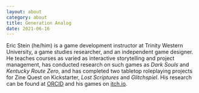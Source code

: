 ```yaml
---
layout: about
category: about
title: Generation Analog
date: 2021-06-16
---
```


Eric Stein (he/him) is a game development instructor at Trinity Western University, a game studies researcher, and an independent game designer. He teaches courses as varied as interactive storytelling and project management, has conducted research on such games as *Dark Souls* and *Kentucky Route Zero*, and has completed two tabletop roleplaying projects for Zine Quest on Kickstarter, *Lost Scriptures* and *Glitchspiel*. His research can be found at [ORCID](https://orcid.org/0000-0003-4131-2695) and his games on [itch.io](https://vagrantludology.itch.io/).
